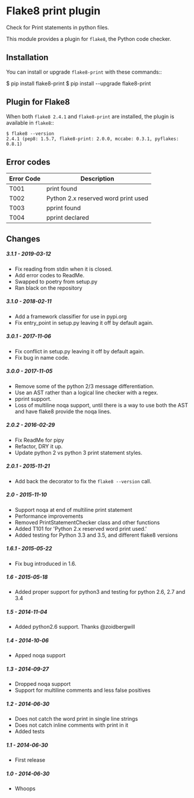 Flake8 print plugin
===================

Check for Print statements in python files.

This module provides a plugin for ``flake8``, the Python code checker.


Installation
------------

You can install or upgrade ``flake8-print`` with these commands::

  $ pip install flake8-print
  $ pip install --upgrade flake8-print


Plugin for Flake8
-----------------

When both ``flake8 2.4.1`` and ``flake8-print`` are installed, the plugin is
available in ``flake8``::

    $ flake8 --version
    2.4.1 (pep8: 1.5.7, flake8-print: 2.0.0, mccabe: 0.3.1, pyflakes: 0.8.1)

Error codes
-----------

| Error Code  | Description                          |
| ----------- | ------------------------------------ |
| T001        | print found                          |
| T002        | Python 2.x reserved word print used  |
| T003        | pprint found                         |
| T004        | pprint declared                      |


Changes
-------

##### 3.1.1 - 2019-03-12

* Fix reading from stdin when it is closed.
* Add error codes to ReadMe.
* Swapped to poetry from setup.py
* Ran black on the repository

##### 3.1.0 - 2018-02-11
* Add a framework classifier for use in pypi.org
* Fix entry_point in setup.py leaving it off by default again.

##### 3.0.1 - 2017-11-06
* Fix conflict in setup.py leaving it off by default again.
* Fix bug in name code.

##### 3.0.0 - 2017-11-05
* Remove some of the python 2/3 message differentiation.
* Use an AST rather than a logical line checker with a regex.
* pprint support.
* Loss of multiline noqa support, until there is a way to use both the AST and have flake8 provide the noqa lines.


##### 2.0.2 - 2016-02-29
* Fix ReadMe for pipy
* Refactor, DRY it up.
* Update python 2 vs python 3 print statement styles.

##### 2.0.1 - 2015-11-21
* Add back the decorator to fix the `flake8 --version` call.

##### 2.0 - 2015-11-10
* Support noqa at end of multiline print statement
* Performance improvements
* Removed PrintStatementChecker class and other functions
* Added T101 for 'Python 2.x reserved word print used.'
* Added testing for Python 3.3 and 3.5, and different flake8 versions

##### 1.6.1 - 2015-05-22
* Fix bug introduced in 1.6.

##### 1.6 - 2015-05-18
* Added proper support for python3 and testing for python 2.6, 2.7 and 3.4

##### 1.5 - 2014-11-04
* Added python2.6 support. Thanks @zoidbergwill

##### 1.4 - 2014-10-06
* Apped noqa support

##### 1.3 - 2014-09-27
* Dropped noqa support
* Support for multiline comments and less false positives

##### 1.2 - 2014-06-30
* Does not catch the word print in single line strings
* Does not catch inline comments with print in it
* Added tests

##### 1.1 - 2014-06-30
* First release

##### 1.0 - 2014-06-30
* Whoops
